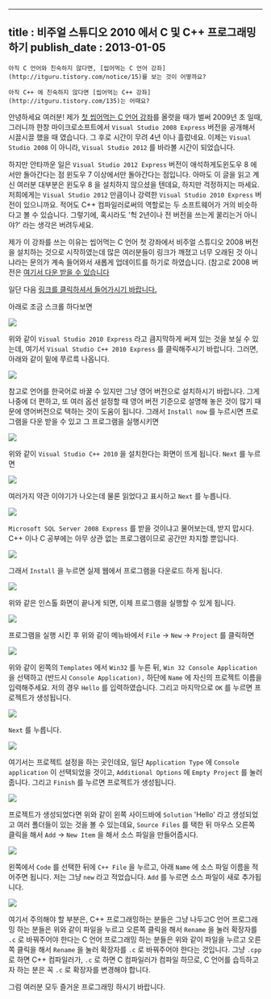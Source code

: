 ----------------
title : 비주얼 스튜디오 2010 에서 C 및 C++ 프로그래밍 하기
publish_date : 2013-01-05
--------------

```warning
아직 C 언어와 친숙하지 않다면, [씹어먹는 C 언어 강좌](http://itguru.tistory.com/notice/15)를 보는 것이 어떻까요?
```

```info-text
아직 C++ 에 친숙하지 않다면 [씹어먹는 C++ 강좌](http://itguru.tistory.com/135)는 어때요?
```

안녕하세요 여러분! 제가 [첫 씹어먹는 C 언어 강좌](http://itguru.tistory.com/5)를 올렷을 때가 벌써 2009년 초 일때, 그러니까 한창 마이크로소프트에서 `Visual Studio 2008 Express` 버전을 공개해서 시끌시끌 했을 때 였습니다. 그 후로 시간이 무려 4년 이나 흘렀네요. 이제는 `Visual Studio 2008` 이 아니라, `Visual Studio 2012` 를 바라볼 시간이 되었습니다.


하지만 안타까운 일은 `Visual Studio 2012 Express` 버전이 애석하게도윈도우 8 에서만 돌아간다는 점 윈도우 7 이상에서만 돌아간다는 점입니다. 아마도 이 글을 읽고 계신 여러분 대부분은 윈도우 8 을 설치하지 않으셨을 텐데요, 하지만 걱정하지는 마세요. 저희에게는 `Visual Studio 2012` 만큼이나 강력한 `Visual Studio 2010 Express` 버전이 있으니까요. 적어도 C++ 컴파일러로써의 역할로는 두 소프트웨어가 거의 비슷하다고 볼 수 있습니다. 그렇기에, 혹시라도 '헉 2년이나 전 버전을 쓰는게 꿀리는거 아니야?' 라는 생각은 버려두세요.


제가 이 강좌를 쓰는 이유는 씹어먹는 C 언어 첫 강좌에서 비주얼 스튜디오 2008 버전을 설치하는 것으로 시작하였는데 많은 여러분들이 링크가 깨졌고 너무 오래된 것 아니냐라는 문의가 계속 들어와서 새롭게 업데이트를 하기로 하였습니다. (참고로 2008 버전은 [여기서 다운 받을 수 있습니다](http://www.microsoft.com/en-us/download/details.aspx?id=6506)


일단 다음 [링크를 클릭하셔서 들어가시기 바랍니다.](http://www.microsoft.com/visualstudio/eng/downloads)

아래로 조금 스크롤 하다보면


![](http://img1.daumcdn.net/thumb/R1920x0/?fname=http%3A%2F%2Fcfile9.uf.tistory.com%2Fimage%2F193DED3850E7D22524EF0E)



위와 같이 `Visual Studio 2010 Express` 라고 큼지막하게 써져 있는 것을 보실 수 있는데, 여기서 `Visual Studio C++ 2010 Express` 를 클릭해주시기 바랍니다. 그러면, 아래와 같이 밑에 쭈르륵 나옵니다.


![](http://img1.daumcdn.net/thumb/R1920x0/?fname=http%3A%2F%2Fcfile2.uf.tistory.com%2Fimage%2F2054B73550E7D2B513AE75)





참고로 언어를 한국어로 바꿀 수 있지만 그냥 영어 버전으로 설치하시기 바랍니다. 그게 나중에 더 편하고, 또 여러 옵션 설정할 때 영어 버전 기준으로 설명해 놓은 것이 많기 때문에 영어버전으로 택하는 것이 도움이 됩니다. 그래서 `Install now` 를 누르시면 프로그램을 다운 받을 수 있고 그 프로그램을 실행시키면




![](http://img1.daumcdn.net/thumb/R1920x0/?fname=http%3A%2F%2Fcfile30.uf.tistory.com%2Fimage%2F112EDC3850E7D2252B340C)





위와 같이 `Visual Studio C++ 2010` 을 설치한다는 화면이 뜨게 됩니다. `Next` 를 누르면




![](http://img1.daumcdn.net/thumb/R1920x0/?fname=http%3A%2F%2Fcfile24.uf.tistory.com%2Fimage%2F212E443850E7D2252CE10D)



여러가지 약관 이야기가 나오는데 물론 읽었다고 표시하고 `Next` 를 누릅니다.




![](http://img1.daumcdn.net/thumb/R1920x0/?fname=http%3A%2F%2Fcfile24.uf.tistory.com%2Fimage%2F1529293850E7D225317C72)



`Microsoft SQL Server 2008 Express` 를 받을 것이냐고 물어보는데, 받지 맙시다. C++ 이나 C 공부에는 아무 상관 없는 프로그램이므로 공간만 차지할 뿐입니다.




![](http://img1.daumcdn.net/thumb/R1920x0/?fname=http%3A%2F%2Fcfile1.uf.tistory.com%2Fimage%2F222FC93850E7D2262B4F44)



그래서 `Install` 을 누르면 실제 웹에서 프로그램을 다운로드 하게 됩니다.




![](http://img1.daumcdn.net/thumb/R1920x0/?fname=http%3A%2F%2Fcfile25.uf.tistory.com%2Fimage%2F202D9B3850E7D2262C8B6A)



위와 같은 인스톨 화면이 끝나게 되면, 이제 프로그램을 실행할 수 있게 됩니다.





![](http://img1.daumcdn.net/thumb/R1920x0/?fname=http%3A%2F%2Fcfile2.uf.tistory.com%2Fimage%2F0239843450E7FC560AE84B)



프로그램을 실행 시킨 후 위와 같이 메뉴바에서 `File` → `New` → `Project` 를 클릭하면





![](http://img1.daumcdn.net/thumb/R1920x0/?fname=http%3A%2F%2Fcfile22.uf.tistory.com%2Fimage%2F02154F3450E7FC57358833)



위와 같이 왼쪽의 `Templates` 에서 `Win32` 를 누른 뒤, `Win 32 Console Application` 을 선택하고 (반드시 `Console Application),` 하단에 `Name` 에 자신의 프로젝트 이름을 입력해주세요. 저의 경우 `Hello` 를 입력하였습니다. 그리고 마지막으로 `OK` 를 누르면 프로젝트가 생성됩니다.




![](http://img1.daumcdn.net/thumb/R1920x0/?fname=http%3A%2F%2Fcfile22.uf.tistory.com%2Fimage%2F021B1F3450E7FC552B4726)



`Next` 를 누릅니다.




![](http://img1.daumcdn.net/thumb/R1920x0/?fname=http%3A%2F%2Fcfile25.uf.tistory.com%2Fimage%2F0215093450E7FC55347D9D)



여기서는 프로젝트 설정을 하는 곳인데요, 일단 `Application Type` 에 `Console application` 이 선택되었을 것이고, `Additional Options` 에 `Empty Project` 를 눌러줍니다. 그리고 `Finish` 를 누르면 프로젝트가 생성됩니다.




![](http://img1.daumcdn.net/thumb/R1920x0/?fname=http%3A%2F%2Fcfile30.uf.tistory.com%2Fimage%2F131DAA3450E7FC552988BA)



프로젝트가 생성되었다면 위와 같이 왼쪽 사이드바에 `Solution` 'Hello' 라고 생성되었고 여러 폴더들이 있는 것을 볼 수 있는데요, `Source Files` 를 택한 뒤 마우스 오른쪽 클릭을 해서 `Add` → `New Item` 을 해서 소스 파일을 만들어줍시다.



![](http://img1.daumcdn.net/thumb/R1920x0/?fname=http%3A%2F%2Fcfile8.uf.tistory.com%2Fimage%2F023D683450E7FC5604530B)



왼쪽에서 `Code` 를 선택한 뒤에 `C++ File` 을 누르고, 아래 `Name` 에 소스 파일 이름을 적어주면 됩니다. 저는 그냥 `new` 라고 적었습니다. `Add` 를 누르면 소스 파일이 새로 추가됩니다.




![](http://img1.daumcdn.net/thumb/R1920x0/?fname=http%3A%2F%2Fcfile10.uf.tistory.com%2Fimage%2F213F513450E7FC56025B8D)



여기서 주의해야 할 부분은, C++ 프로그래밍하는 분들은 그냥 나두고C 언어 프로그래밍 하는 분들은 위와 같이 파일을 누르고 오른쪽 클릭을 해서 `Rename` 을 눌러 확장자를 `.c` 로 바꿔주어야 한다는  C 언어 프로그래밍 하는 분들은 위와 같이 파일을 누르고 오른쪽 클릭을 해서 `Rename` 을 눌러 확장자를 `.c` 로 바꿔주어야 한다는 것입니다. 그냥 `.cpp` 로 하면 C++ 컴파일러가, `.c` 로 하면 C 컴파일러가 컴파일 하므로, C 언어를 습득하고자 하는 분은 꼭 `.c` 로 확장자를 변경해야 합니다.


그럼 여러분 모두 즐거운 프로그래밍 하시기 바랍니다.